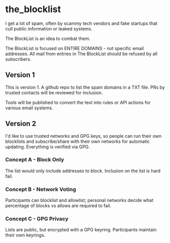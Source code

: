 # the_blocklist

I get a lot of spam, often by scammy tech vendors and fake startups that cull public information or leaked systems.

The BlockList is an idea to combat them.

The BlockList is focused on ENTIRE DOMAINS - not specific email addresses.  All mail from entries in The BlockList should be refused by all subscribers.

## Version 1

This is version 1.  A github repo to list the spam domains in a TXT file.  PRs by trusted contacts will be reviewed for inclusion.

Tools will be published to convert the text into rules or API actions for various email systems.

## Version 2

I'd like to use trusted networks and GPG keys, so people can run their own blocklists and subscribe/share with their own networks for automatic updating.  Everything is verified via GPG.

### Concept A - Block Only

The list would only include addresses to block.  Inclusion on the list is hard fail.

### Concept B - Network Voting

Participants can blocklist and allowlist; personal networks decide what percentage of blocks vs allows are required to fail.

### Concept C - GPG Privacy

Lists are public, but encrypted with a GPG keyring.  Participants maintain their own keyrings.


